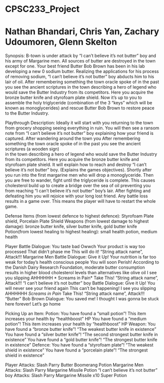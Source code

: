 # CPSC233_Project
# Nathan Bhandari, Chris Yan, Zachary Udoumoren, Glenn Skelton

Synopsis: B-town is under attack by “I can’t believe it’s not butter” boy and
his army of Margarine men. All sources of butter are destroyed in the town
except for one. Your best friend Butter Bob Brown has been in his lab developing
a new 0 sodium butter. Realizing the applications for his process of removing
sodium, “I can’t believe it’s not butter” boy abducts him to his lair of oil.
After remembering something the town oracle spoke of in the past you see the
ancient scriptures in the town describing a hero of legend who would save the
Butter Industry from its competitors. Here you acquire the bronze butter knife
and styrofoam plate shield.  Now it’s up to you to assemble the holy
triglyceride (combination of the 3 “keys” which will be known as monoglycerides)
and rescue Butter Bob Brown to restore peace to the Butter Industry.

Playthrough Description: Ideally it will start with you returning to the town
from grocery shopping seeing everything in ruin. You will then see a ransom note
from “I can’t believe it’s not butter” boy explaining how your friend is
captured. After wandering around the town you After remembering something the
town oracle spoke of in the past you see the ancient scriptures (a wooden sign)  
in the town describing a hero of legend who would save the Butter Industry from
its competitors. Here you acquire the bronze butter knife and styrofoam plate
shield. It will explain how to reach and destroy “I can’t believe it’s not
butter” boy. (Explains the games objectives).  Shortly after you run into the
first margarine men who will drop a monoglyceride. Then you are free to wander,
fight until the triglyceride is complete. This causes cholesterol build up to
create a bridge over the sea of oil preventing you from reaching “I can’t
believe it’s not butter” boy’s lair. After fighting and defeating him you will
rejoice with your long lost friend. Any battle loss results in a game over. This
means the player will have to restart the whole game.


Defense Items (from lowest defence to highest defence): Styrofoam Plate shield,
    Porcelain Plate Shield
Weapons (from lowest damage to highest damage): bronze butter knife, silver
    butter knife, gold butter knife
Potion(from lowest healing to highest healing): small health potion, medium
    health

Player Battle Dialogue:
    You taste bad
    Owwch
    Your product is way too processed
    That didn’t phase me
    This will do it! “String attack name”, Attack!!!
Margarine Men Battle Dialogue:
    Give it Up! Your nutrition is far too weak for today’s health conscious people
    You will soon Perish! According to the Danish Dairy Research Foundation, moderate butter consumption results in higher blood cholesterol levels than alternatives like olive oil
    I see you slipping
    AHHHHHH * Screams in Pain*
    Take This! “String attack name”, Attack!!!
“I can’t believe it’s not butter” boy  Battle Dialogue:
    Give it Up! You will never see your friend again
    This can’t be happening!
    I see you slipping
    AHHHHHH *Screams in Pain*
    Take This! “String attack name”, Attack!!!
“Butter” Bob Brown Dialogue:
    You saved me!
    I thought I was gonna be stuck here forever!
    Let’s go home

Picking Up an Item:
    Potion:
        You have found a “small potion”! This item increases your health by
            “healthboost” HP
        You have found a “medium potion”! This item increases your health by
            “healthboost” HP
    Weapon:
        You have found a “bronze butter knife”! “The weakest butter knife in
            existence”
        You have found a “silver butter knife”! “The second strongest butter
            knife in existence”
        You have found a “gold butter knife”! “The strongest butter knife in
            existence”
    Defence:
        You have found a “styrofoam plate”! “The weakest shield in existence”
        You have found a “porcelain plate”! “The strongest shield in existence”

Player Attacks:
    Slash
    Parry
    Butter Boomerang
    Potion
Margarine Men Attacks:
    Slash
    Parry
    Margarine Missile
    Potion
“I can’t believe it’s not butter” boy  Attacks:
    Slash
    Parry
    Margarine Missile x10
    Super Potion
